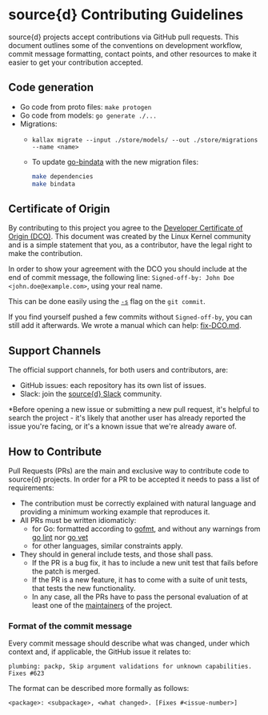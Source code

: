 # source{d} Contributing Guidelines

source{d} projects accept contributions via GitHub pull requests.
This document outlines some of the
conventions on development workflow, commit message formatting, contact points,
and other resources to make it easier to get your contribution accepted.

## Code generation

* Go code from proto files: `make protogen`
* Go code from models: `go generate ./...`
* Migrations:
  * `kallax migrate --input ./store/models/ --out ./store/migrations --name <name>`
  * To update [go-bindata](https://github.com/jteeuwen/go-bindata) with the new migration files:

    ```bash
    make dependencies
    make bindata
    ```

## Certificate of Origin

By contributing to this project you agree to the [Developer Certificate of
Origin (DCO)](DCO). This document was created by the Linux Kernel community and is a
simple statement that you, as a contributor, have the legal right to make the
contribution.

In order to show your agreement with the DCO you should include at the end of commit message,
the following line: `Signed-off-by: John Doe <john.doe@example.com>`, using your real name.

This can be done easily using the [`-s`](https://github.com/git/git/blob/b2c150d3aa82f6583b9aadfecc5f8fa1c74aca09/Documentation/git-commit.txt#L154-L161) flag on the `git commit`.

If you find yourself pushed a few commits without `Signed-off-by`, you can still add it afterwards. We wrote a manual which can help: [fix-DCO.md](https://github.com/src-d/guide/blob/master/developer-community/fix-DCO.md).

## Support Channels

The official support channels, for both users and contributors, are:

- GitHub issues: each repository has its own list of issues.
- Slack: join the [source{d} Slack](https://join.slack.com/t/sourced-community/shared_invite/enQtMjc4Njk5MzEyNzM2LTFjNzY4NjEwZGEwMzRiNTM4MzRlMzQ4MmIzZjkwZmZlM2NjODUxZmJjNDI1OTcxNDAyMmZlNmFjODZlNTg0YWM) community.

*Before opening a new issue or submitting a new pull request, it's helpful to
search the project - it's likely that another user has already reported the
issue you're facing, or it's a known issue that we're already aware of.


## How to Contribute

Pull Requests (PRs) are the main and exclusive way to contribute code to source{d} projects.
In order for a PR to be accepted it needs to pass a list of requirements:

- The contribution must be correctly explained with natural language and providing a minimum working example that reproduces it.
- All PRs must be written idiomaticly:
    - for Go: formatted according to [gofmt](https://golang.org/cmd/gofmt/), and without any warnings from [go lint](https://github.com/golang/lint) nor [go vet](https://golang.org/cmd/vet/)
    - for other languages, similar constraints apply.
- They should in general include tests, and those shall pass.
    - If the PR is a bug fix, it has to include a new unit test that fails before the patch is merged.
    - If the PR is a new feature, it has to come with a suite of unit tests, that tests the new functionality.
    - In any case, all the PRs have to pass the personal evaluation of at least one of the [maintainers](MAINTAINERS) of the project.


### Format of the commit message

Every commit message should describe what was changed, under which context and, if applicable, the GitHub issue it relates to:

```
plumbing: packp, Skip argument validations for unknown capabilities. Fixes #623
```

The format can be described more formally as follows:

```
<package>: <subpackage>, <what changed>. [Fixes #<issue-number>]
```